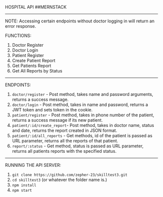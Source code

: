 HOSPITAL API ##MERNSTACK



-----------------------------------------------------------------------------------------
NOTE:
Accessing certain endpoints without doctor logging in will return an error response.


FUNCTIONS:
1. Doctor Register
2. Doctor Login
3. Patient Register
4. Create Patient Report
5. Get Patients Report
6. Get All Reports by Status
-------------------------------------------------------------------------------------------------

ENDPOINTS:

1. `doctor/register` - Post method, takes name and password arguments, returns a success message.
2. `doctor/login` - Post method, takes in name and password, returns a JWT token and sets token in the cookie.
3. `patient/register` - Post method, takes in phone number of the patient, returns a success message if its new patient.
4. `patient/:id/create_report`- Post method, takes in doctor name, status and date, returns the report created in JSON format.
5. `patient/:id/all_reports` - Get methods, id of the patient is passed as URL parameter, returns all the reports of that patient.
6. `report/:status` - Get method, status is passed as URL parameter, returns all patients reports with the specified status.

-----------------------------------------------------------------------------------------------------

RUNNING THE API SERVER:

1. `git clone https://github.com/zepher-23/skilltest3.git`
2. `cd skilltest3` (or whatever the folder name is.)
3. `npm install`
4. `npm start`


